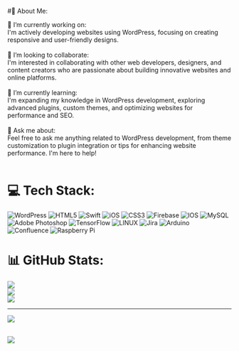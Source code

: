 #💫 About Me:

🔭 I’m currently working on:<br>I'm actively developing websites using WordPress, focusing on creating responsive and user-friendly designs.<br><br>👯 I’m looking to collaborate:<br>I'm interested in collaborating with other web developers, designers, and content creators who are passionate about building innovative websites and online platforms.<br><br>🌱 I’m currently learning:<br>I'm expanding my knowledge in WordPress development, exploring advanced plugins, custom themes, and optimizing websites for performance and SEO.<br><br>💬 Ask me about:<br>Feel free to ask me anything related to WordPress development, from theme customization to plugin integration or tips for enhancing website performance. I'm here to help!<br><br>

# 💻 Tech Stack:
![WordPress](https://img.shields.io/badge/WordPress-%23117AC9.svg?style=for-the-badge&logo=WordPress&logoColor=white) ![HTML5](https://img.shields.io/badge/html5-%23E34F26.svg?style=for-the-badge&logo=html5&logoColor=white) ![Swift](https://img.shields.io/badge/swift-F54A2A?style=for-the-badge&logo=swift&logoColor=white) ![iOS](https://img.shields.io/badge/iOS-3670A0?style=for-the-badge&logo=iOS&logoColor=ffdd54) ![CSS3](https://img.shields.io/badge/css3-%231572B6.svg?style=for-the-badge&logo=css3&logoColor=white) ![Firebase](https://img.shields.io/badge/firebase-%23039BE5.svg?style=for-the-badge&logo=firebase) ![IOS](https://img.shields.io/badge/IOS-%2320232a.svg?style=for-the-badge&logo=apple&logoColor=white) ![MySQL](https://img.shields.io/badge/mysql-%2300f.svg?style=for-the-badge&logo=mysql&logoColor=white) ![Adobe Photoshop](https://img.shields.io/badge/adobephotoshop-%2331A8FF.svg?style=for-the-badge&logo=adobephotoshop&logoColor=white) ![TensorFlow](https://img.shields.io/badge/TensorFlow-%23FF6F00.svg?style=for-the-badge&logo=TensorFlow&logoColor=white) ![LINUX](https://img.shields.io/badge/Linux-FCC624?style=for-the-badge&logo=linux&logoColor=black) ![Jira](https://img.shields.io/badge/jira-%230A0FFF.svg?style=for-the-badge&logo=jira&logoColor=white) ![Arduino](https://img.shields.io/badge/-Arduino-00979D?style=for-the-badge&logo=Arduino&logoColor=white) ![Confluence](https://img.shields.io/badge/confluence-%23172BF4.svg?style=for-the-badge&logo=confluence&logoColor=white) ![Raspberry Pi](https://img.shields.io/badge/-RaspberryPi-C51A4A?style=for-the-badge&logo=Raspberry-Pi)
# 📊 GitHub Stats:
![](https://github-readme-stats.vercel.app/api?username=NikoBerd&theme=vue-dark&hide_border=false&include_all_commits=true&count_private=true)<br/>
![](https://github-readme-streak-stats.herokuapp.com/?user=NikoBerd&theme=vue-dark&hide_border=false)<br/>
![](https://github-readme-stats.vercel.app/api/top-langs/?username=NikoBerd&theme=vue-dark&hide_border=false&include_all_commits=true&count_private=true&layout=compact)

---
[![](https://visitcount.itsvg.in/api?id=NikoBerd&icon=0&color=0)](https://visitcount.itsvg.in)

<!-- Proudly created with GPRM ( https://gprm.itsvg.in ) -->
<br>  
<img align="center" src="https://media1.giphy.com/media/13HgwGsXF0aiGY/giphy.gif"/>
<br>
